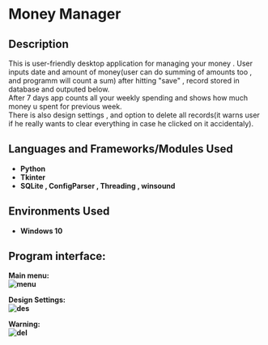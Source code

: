 <h1>Money Manager</h1>


<h2>Description</h2>
This is user-friendly desktop application for managing your money . User inputs date and amount of money(user can do summing of amounts too , and programm will count a sum) after hitting "save" , record stored in database and outputed below.<br/>
After 7 days app counts all your weekly spending and shows how much money u spent for previous week.<br/>
There is also design settings , and option to delete all records(it warns user if he really wants to clear everything in case he clicked on it accidentaly).  

<br />


<h2>Languages and Frameworks/Modules Used</h2>

- <b>Python</b> 
- <b>Tkinter<b>
- <b>SQLite , ConfigParser , Threading , winsound<b>

<h2>Environments Used </h2>

- <b>Windows 10</b>

<h2>Program interface:</h2>

<p align="center">

Main menu:  <br/>
![menu](https://user-images.githubusercontent.com/94048443/216947550-1d5fdf44-b829-4982-8288-a4e8ae70f29b.png)
 

Design Settings:  <br/>
![des](https://user-images.githubusercontent.com/94048443/216947738-b71417ed-2083-4c72-9a9f-639dd32a6457.png)

Warning:  <br/>
![del](https://user-images.githubusercontent.com/94048443/216947706-e56eb524-400b-409d-914c-18ad4586e5d6.png)
</p>

<!--
 ```diff
- text in red
+ text in green
! text in orange
# text in gray
@@ text in purple (and bold)@@
```
--!>
